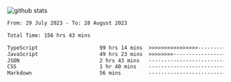 
![github stats](https://github-readme-stats.vercel.app/api?username=realmahd1&show_icons=true&theme=codeSTACKr&hide_rank=true&count_private=true)

<!--START_SECTION:waka-->

```txt
From: 29 July 2023 - To: 28 August 2023

Total Time: 156 hrs 43 mins

TypeScript                    99 hrs 14 mins  >>>>>>>>>>>>>>>>---------   63.33 %
JavaScript                    49 hrs 23 mins  >>>>>>>>-----------------   31.52 %
JSON                          2 hrs 43 mins   -------------------------   01.73 %
CSS                           1 hr 40 mins    -------------------------   01.07 %
Markdown                      56 mins         -------------------------   00.61 %
```

<!--END_SECTION:waka-->
